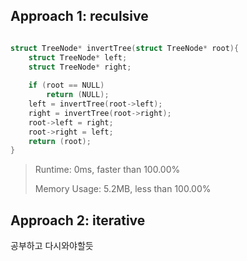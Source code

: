 ## Approach 1: reculsive

```c

struct TreeNode* invertTree(struct TreeNode* root){
    struct TreeNode* left;
    struct TreeNode* right;
    
    if (root == NULL)
        return (NULL);
    left = invertTree(root->left);
    right = invertTree(root->right);
    root->left = right;
    root->right = left;
    return (root);
}
```

> Runtime: 0ms, faster than 100.00%
>
> Memory Usage: 5.2MB, less than 100.00%



## Approach 2: iterative



공부하고 다시와야할듯